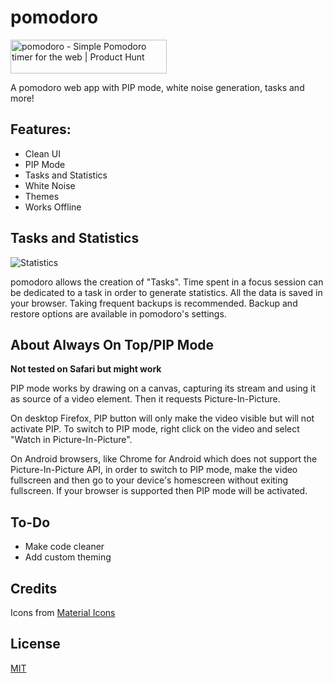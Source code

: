# pomodoro

<a href="https://www.producthunt.com/posts/pomodoro?utm_source=badge-featured&utm_medium=badge&utm_souce=badge-pomodoro" target="_blank"><img src="https://api.producthunt.com/widgets/embed-image/v1/featured.svg?post_id=355079&theme=light" alt="pomodoro - Simple&#0032;Pomodoro&#0032;timer&#0032;for&#0032;the&#0032;web | Product Hunt" style="width: 250px; height: 54px;" width="250" height="54" /></a>

A pomodoro web app with PIP mode, white noise generation, tasks and more!

## Features:

- Clean UI
- PIP Mode
- Tasks and Statistics
- White Noise
- Themes
- Works Offline

## Tasks and Statistics

![Statistics](https://Dadajanov.github.io/pomodoro/statistics.png)

pomodoro allows the creation of "Tasks". Time spent in a focus session can be dedicated to a task in order to generate statistics.
All the data is saved in your browser. Taking frequent backups is recommended. Backup and restore options are available in pomodoro's settings.

## About Always On Top/PIP Mode

**Not tested on Safari but might work**

PIP mode works by drawing on a canvas, capturing its stream and using it as source of a video element. Then it requests Picture-In-Picture.

On desktop Firefox, PIP button will only make the video visible but will not activate PIP. To switch to PIP mode, right click on the video and select "Watch in Picture-In-Picture".

On Android browsers, like Chrome for Android which does not support the Picture-In-Picture API, in order to switch to PIP mode, make the video fullscreen and then go to your device's homescreen without exiting fullscreen. If your browser is supported then PIP mode will be activated.

## To-Do

- Make code cleaner
- Add custom theming

## Credits

Icons from [Material Icons](https://developers.google.com/fonts/docs/material_icons)

## License

[MIT](LICENSE.md)
